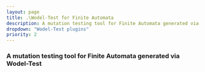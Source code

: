 ```yaml
---
layout: page
title: .\Wodel-Test for Finite Automata
description: A mutation testing tool for Finite Automata generated via Wodel-Test
dropdown: "Wodel-Test plugins"
priority: 2
---
```

### A mutation testing tool for Finite Automata generated via Wodel-Test
